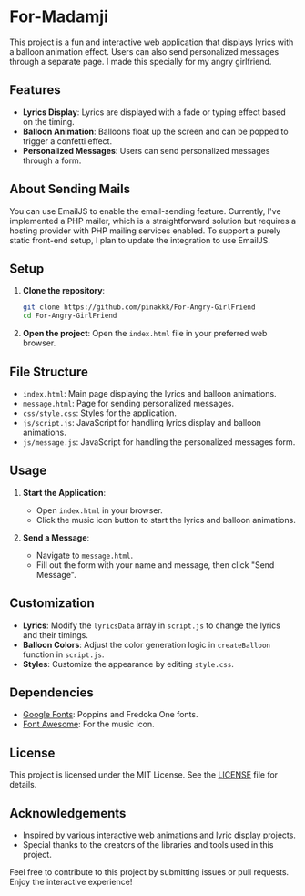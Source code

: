﻿# For-Madamji

This project is a fun and interactive web application that displays lyrics with a balloon animation effect. Users can also send personalized messages through a separate page. I made this specially for my angry girlfriend. 

## Features

- **Lyrics Display**: Lyrics are displayed with a fade or typing effect based on the timing.
- **Balloon Animation**: Balloons float up the screen and can be popped to trigger a confetti effect.
- **Personalized Messages**: Users can send personalized messages through a form.

## About Sending Mails 

You can use EmailJS to enable the email-sending feature. Currently, I've implemented a PHP mailer, which is a straightforward solution but requires a hosting provider with PHP mailing services enabled. To support a purely static front-end setup, I plan to update the integration to use EmailJS.

## Setup

1. **Clone the repository**:
    ```sh
    git clone https://github.com/pinakkk/For-Angry-GirlFriend
    cd For-Angry-GirlFriend
    ```

2. **Open the project**:
    Open the `index.html` file in your preferred web browser.

## File Structure

- `index.html`: Main page displaying the lyrics and balloon animations.
- `message.html`: Page for sending personalized messages.
- `css/style.css`: Styles for the application.
- `js/script.js`: JavaScript for handling lyrics display and balloon animations.
- `js/message.js`: JavaScript for handling the personalized messages form.

## Usage

1. **Start the Application**:
    - Open `index.html` in your browser.
    - Click the music icon button to start the lyrics and balloon animations.

2. **Send a Message**:
    - Navigate to `message.html`.
    - Fill out the form with your name and message, then click "Send Message".

## Customization

- **Lyrics**: Modify the `lyricsData` array in `script.js` to change the lyrics and their timings.
- **Balloon Colors**: Adjust the color generation logic in `createBalloon` function in `script.js`.
- **Styles**: Customize the appearance by editing `style.css`.

## Dependencies

- [Google Fonts](https://fonts.google.com/): Poppins and Fredoka One fonts.
- [Font Awesome](https://fontawesome.com/): For the music icon.

## License

This project is licensed under the MIT License. See the [LICENSE](LICENSE) file for details.

## Acknowledgements

- Inspired by various interactive web animations and lyric display projects.
- Special thanks to the creators of the libraries and tools used in this project.

Feel free to contribute to this project by submitting issues or pull requests. Enjoy the interactive experience!
